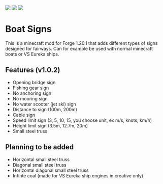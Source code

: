 [<img src="https://img.shields.io/badge/Modrinth-gray?logo=modrinth">](https://modrinth.com/mod/boat-signs)
[<img src="https://img.shields.io/badge/GitHub-gray?logo=github">](https://github.com/BobGaemes/Boat-Signs)
[<img src="https://img.shields.io/github/v/release/BobGaemes/Boat-Signs.svg">](https://github.com/BobGaemes/Boat-Signs/releases)

# Boat Signs
This is a minecraft mod for Forge 1.20.1 that adds different types of signs designed for fairways.
Can for example be used with normal minecraft boats or VS Eureka ships.

## Features (v1.0.2)
- Opening bridge sign
- Fishing gear sign
- No anchoring sign
- No mooring sign
- No water scooter (jet ski) sign
- Distance to sign (100m, 200m)
- Cable sign
- Speed limit sign (3, 5, 10, 15, you choose unit, ex m/s, knots, km/h)
- Height limit sign (3.5m, 12.7m, 20m)
- Small steel truss

## Planning to be added
- Horizontal small steel truss
- Diagonal small steel truss
- Horizontal diagonal small steel truss
- Infinte coal (made for VS Eureka ship engines in creative only)
